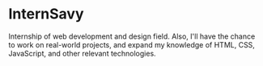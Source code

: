 # InternSavy
Internship of web development and design field. Also, I'll have the chance to work on real-world projects, and expand my knowledge of HTML, CSS, JavaScript, and other relevant technologies.
